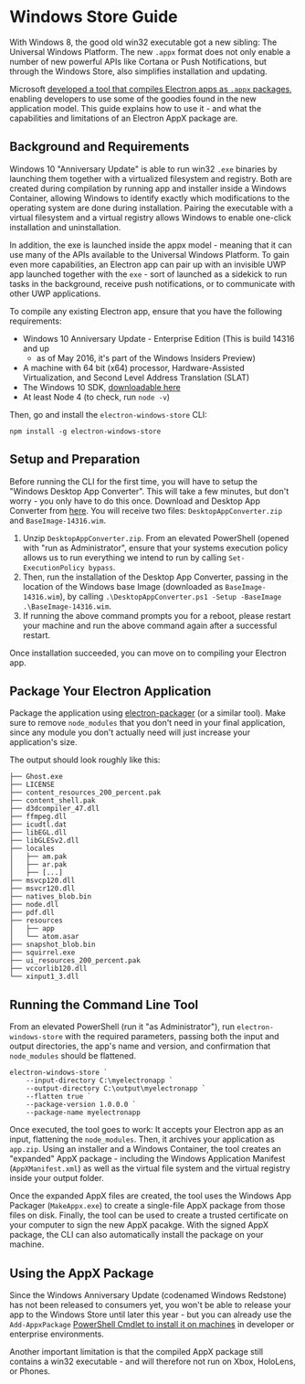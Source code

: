 # Windows Store Guide

With Windows 8, the good old win32 executable got a new sibling: The Universal
Windows Platform. The new `.appx` format does not only enable a number of new
powerful APIs like Cortana or Push Notifications, but through the Windows Store,
also simplifies installation and updating.

Microsoft [developed a tool that compiles Electron apps as `.appx` packages](http://github.com/catalystcode/electron-windows-store),
enabling developers to use some of the goodies found in the new application
model. This guide explains how to use it - and what the capabilities and
limitations of an Electron AppX package are.

## Background and Requirements

Windows 10 "Anniversary Update" is able to run win32 `.exe` binaries by
launching them together with a virtualized filesystem and registry. Both are
created during compilation by running app and installer inside a Windows
Container, allowing Windows to identify exactly which modifications to the
operating system are done during installation. Pairing the executable with a
virtual filesystem and a virtual registry allows Windows to enable one-click
installation and uninstallation.

In addition, the exe is launched inside the appx model - meaning that it can use
many of the APIs available to the Universal Windows Platform. To gain even more
capabilities, an Electron app can pair up with an invisible UWP app launched
together with the `exe` - sort of launched as a sidekick to run tasks in the
background, receive push notifications, or to communicate with other UWP
applications.

To compile any existing Electron app, ensure that you have the following
requirements:

* Windows 10 Anniversary Update - Enterprise Edition (This is build 14316 and up
  - as of May 2016, it's part of the Windows Insiders Preview)
* A machine with 64 bit (x64) processor, Hardware-Assisted Virtualization, and
  Second Level Address Translation (SLAT)
* The Windows 10 SDK, [downloadable here](https://developer.microsoft.com/en-us/windows/downloads/windows-10-sdk)
* At least Node 4 (to check, run `node -v`)

Then, go and install the `electron-windows-store` CLI:

```
npm install -g electron-windows-store
```

## Setup and Preparation

Before running the CLI for the first time, you will have to setup the "Windows
Desktop App Converter". This will take a few minutes, but don't worry - you only
have to do this once. Download and Desktop App Converter from
[here](https://www.microsoft.com/en-us/download/details.aspx?id=51691). You will
receive two files: `DesktopAppConverter.zip` and `BaseImage-14316.wim`.

1. Unzip `DesktopAppConverter.zip`. From an elevated PowerShell (opened with
  "run as Administrator", ensure that your systems execution policy allows us to
  run everything we intend to run by calling `Set-ExecutionPolicy bypass`.
2. Then, run the installation of the Desktop App Converter, passing in the
  location of the Windows base Image (downloaded as `BaseImage-14316.wim`), by
  calling `.\DesktopAppConverter.ps1 -Setup -BaseImage .\BaseImage-14316.wim`.
3. If running the above command prompts you for a reboot, please restart your
  machine and run the above command again after a successful restart.

Once installation succeeded, you can move on to compiling your Electron app.

## Package Your Electron Application

Package the application using
[electron-packager](https://github.com/electron-userland/electron-packager)
(or a similar tool). Make sure to remove `node_modules` that you don't need in
your final application, since any module you don't actually need will just
increase your application's size.

The output should look roughly like this:

```
├── Ghost.exe
├── LICENSE
├── content_resources_200_percent.pak
├── content_shell.pak
├── d3dcompiler_47.dll
├── ffmpeg.dll
├── icudtl.dat
├── libEGL.dll
├── libGLESv2.dll
├── locales
│   ├── am.pak
│   ├── ar.pak
│   ├── [...]
├── msvcp120.dll
├── msvcr120.dll
├── natives_blob.bin
├── node.dll
├── pdf.dll
├── resources
│   ├── app
│   └── atom.asar
├── snapshot_blob.bin
├── squirrel.exe
├── ui_resources_200_percent.pak
├── vccorlib120.dll
└── xinput1_3.dll
```

## Running the Command Line Tool

From an elevated PowerShell (run it "as Administrator"), run
`electron-windows-store` with the required parameters, passing both the input
and output directories, the app's name and version, and confirmation that
`node_modules` should be flattened.

```
electron-windows-store `
    --input-directory C:\myelectronapp `
    --output-directory C:\output\myelectronapp `
    --flatten true `
    --package-version 1.0.0.0 `
    --package-name myelectronapp
```

Once executed, the tool goes to work: It accepts your Electron app as an input,
flattening the `node_modules`. Then, it archives your application as `app.zip`.
Using an installer and a Windows Container, the tool creates an "expanded" AppX
package - including the Windows Application Manifest (`AppXManifest.xml`) as
well as the virtual file system and the virtual registry inside your output
folder.

Once the expanded AppX files are created, the tool uses the Windows App Packager
(`MakeAppx.exe`) to create a single-file AppX package from those files on disk.
Finally, the tool can be used to create a trusted certificate on your computer
to sign the new AppX pacakge. With the signed AppX package, the CLI can also
automatically install the package on your machine.

## Using the AppX Package

Since the Windows Anniversary Update (codenamed Windows Redstone) has not been
released to consumers yet, you won't be able to release your app to the Windows
Store until later this year - but you can already use the `Add-AppxPackage`
[PowerShell Cmdlet to install it on machines](https://technet.microsoft.com/en-us/library/hh856048.aspx)
in developer or enterprise environments.

Another important limitation is that the compiled AppX package still contains a
win32 executable - and will therefore not run on Xbox, HoloLens, or Phones.
